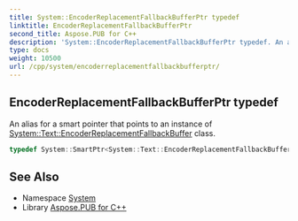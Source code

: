 ```yaml
---
title: System::EncoderReplacementFallbackBufferPtr typedef
linktitle: EncoderReplacementFallbackBufferPtr
second_title: Aspose.PUB for C++
description: 'System::EncoderReplacementFallbackBufferPtr typedef. An alias for a smart pointer that points to an instance of System::Text::EncoderReplacementFallbackBuffer class in C++.'
type: docs
weight: 10500
url: /cpp/system/encoderreplacementfallbackbufferptr/
---
```

## EncoderReplacementFallbackBufferPtr typedef


An alias for a smart pointer that points to an instance of [System::Text::EncoderReplacementFallbackBuffer](../../system.text/encoderreplacementfallbackbuffer/) class.

```cpp
typedef System::SmartPtr<System::Text::EncoderReplacementFallbackBuffer> System::EncoderReplacementFallbackBufferPtr
```

## See Also

* Namespace [System](../)
* Library [Aspose.PUB for C++](../../)
